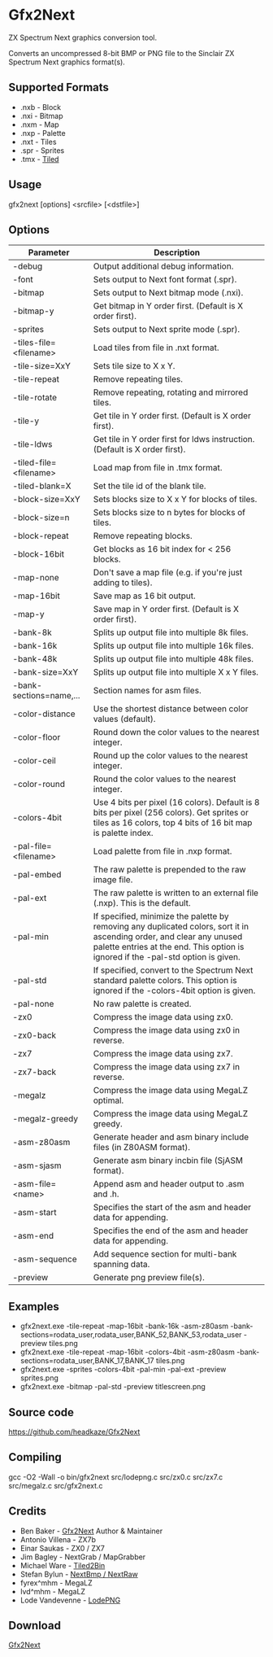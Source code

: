 # Gfx2Next

ZX Spectrum Next graphics conversion tool.

Converts an uncompressed 8-bit BMP or PNG file to the Sinclair ZX Spectrum Next graphics format(s).

## Supported Formats

* .nxb - Block
* .nxi - Bitmap
* .nxm - Map
* .nxp - Palette
* .nxt - Tiles
* .spr - Sprites
* .tmx - [Tiled](https://www.mapeditor.org/)

## Usage

gfx2next [options] &lt;srcfile&gt; [&lt;dstfile&gt;]

## Options

|Parameter|Description|
|---|---|
|-debug|Output additional debug information.|
|-font|Sets output to Next font format (.spr).|
|-bitmap|Sets output to Next bitmap mode (.nxi).|
|-bitmap-y|Get bitmap in Y order first. (Default is X order first).|
|-sprites|Sets output to Next sprite mode (.spr).|
|-tiles-file=&lt;filename&gt;|Load tiles from file in .nxt format.|
|-tile-size=XxY|Sets tile size to X x Y.|
|-tile-repeat|Remove repeating tiles.|
|-tile-rotate|Remove repeating, rotating and mirrored tiles.|
|-tile-y|Get tile in Y order first. (Default is X order first).|
|-tile-ldws|Get tile in Y order first for ldws instruction. (Default is X order first).|
|-tiled-file=&lt;filename&gt;|Load map from file in .tmx format.|
|-tiled-blank=X|Set the tile id of the blank tile.|
|-block-size=XxY|Sets blocks size to X x Y for blocks of tiles.|
|-block-size=n|Sets blocks size to n bytes for blocks of tiles.|
|-block-repeat|Remove repeating blocks.|
|-block-16bit|Get blocks as 16 bit index for &lt; 256 blocks.|
|-map-none|Don't save a map file (e.g. if you're just adding to tiles).|
|-map-16bit|Save map as 16 bit output.|
|-map-y|Save map in Y order first. (Default is X order first).|
|-bank-8k|Splits up output file into multiple 8k files.|
|-bank-16k|Splits up output file into multiple 16k files.|
|-bank-48k|Splits up output file into multiple 48k files.|
|-bank-size=XxY|Splits up output file into multiple X x Y files.|
|-bank-sections=name,...|Section names for asm files.|
|-color-distance|Use the shortest distance between color values (default).|
|-color-floor|Round down the color values to the nearest integer.|
|-color-ceil|Round up the color values to the nearest integer.|
|-color-round|Round the color values to the nearest integer.|
|-colors-4bit|Use 4 bits per pixel (16 colors). Default is 8 bits per pixel (256 colors). Get sprites or tiles as 16 colors, top 4 bits of 16 bit map is palette index.|
|-pal-file=&lt;filename&gt;|Load palette from file in .nxp format.|
|-pal-embed|The raw palette is prepended to the raw image file.|
|-pal-ext|The raw palette is written to an external file (.nxp). This is the default.|
|-pal-min|If specified, minimize the palette by removing any duplicated colors, sort it in ascending order, and clear any unused palette entries at the end. This option is ignored if the -pal-std option is given.|
|-pal-std|If specified, convert to the Spectrum Next standard palette colors. This option is ignored if the -colors-4bit option is given.|
|-pal-none|No raw palette is created.|
|-zx0|Compress the image data using zx0.|
|-zx0-back|Compress the image data using zx0 in reverse.|
|-zx7|Compress the image data using zx7.|
|-zx7-back|Compress the image data using zx7 in reverse.|
|-megalz|Compress the image data using MegaLZ optimal.|
|-megalz-greedy|Compress the image data using MegaLZ greedy.|
|-asm-z80asm|Generate header and asm binary include files (in Z80ASM format).|
|-asm-sjasm|Generate asm binary incbin file (SjASM format).|
|-asm-file=&lt;name&gt;|Append asm and header output to <name>.asm and <name>.h.|
|-asm-start|Specifies the start of the asm and header data for appending.|
|-asm-end|Specifies the end of the asm and header data for appending.|
|-asm-sequence|Add sequence section for multi-bank spanning data.|
|-preview|Generate png preview file(s).|

## Examples
* gfx2next.exe -tile-repeat -map-16bit -bank-16k -asm-z80asm -bank-sections=rodata_user,rodata_user,BANK_52,BANK_53,rodata_user -preview tiles.png
* gfx2next.exe -tile-repeat -map-16bit -colors-4bit -asm-z80asm -bank-sections=rodata_user,BANK_17,BANK_17 tiles.png
* gfx2next.exe -sprites -colors-4bit -pal-min -pal-ext -preview sprites.png
* gfx2next.exe -bitmap -pal-std -preview titlescreen.png

## Source code
https://github.com/headkaze/Gfx2Next

## Compiling
gcc -O2 -Wall -o bin/gfx2next src/lodepng.c src/zx0.c src/zx7.c src/megalz.c src/gfx2next.c

## Credits

* Ben Baker - [Gfx2Next](https://www.rustypixels.uk/?page_id=976) Author & Maintainer
* Antonio Villena - ZX7b
* Einar Saukas - ZX0 / ZX7
* Jim Bagley - NextGrab / MapGrabber
* Michael Ware - [Tiled2Bin](https://www.rustypixels.uk/?page_id=739)
* Stefan Bylun - [NextBmp / NextRaw](https://github.com/stefanbylund/zxnext_bmp_tools)
* fyrex^mhm - MegaLZ
* lvd^mhm - MegaLZ
* Lode Vandevenne - [LodePNG](https://lodev.org/lodepng/)

## Download
[Gfx2Next](https://www.rustypixels.uk/?download=1001)
